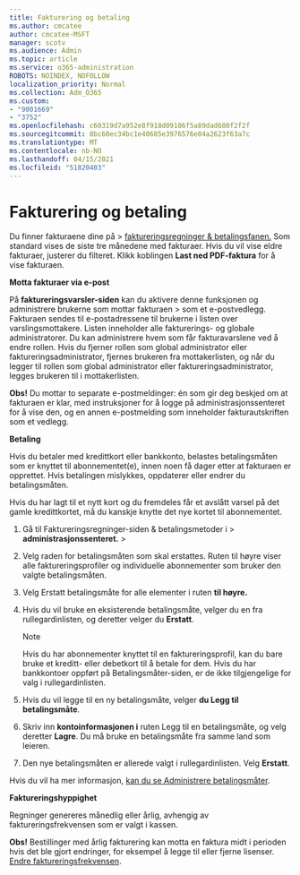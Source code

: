 ```yaml
---
title: Fakturering og betaling
ms.author: cmcatee
author: cmcatee-MSFT
manager: scotv
ms.audience: Admin
ms.topic: article
ms.service: o365-administration
ROBOTS: NOINDEX, NOFOLLOW
localization_priority: Normal
ms.collection: Adm_O365
ms.custom:
- "9001669"
- "3752"
ms.openlocfilehash: c60319d7a952e8f918d09106f5a89dad680f2f2f
ms.sourcegitcommit: 8bc60ec34bc1e40685e3976576e04a2623f63a7c
ms.translationtype: MT
ms.contentlocale: nb-NO
ms.lasthandoff: 04/15/2021
ms.locfileid: "51820403"
---
```

# <a name="billing-and-payment"></a>Fakturering og betaling

Du finner fakturaene dine på  >  [faktureringsregninger & betalingsfanen.](https://go.microsoft.com/fwlink/p/?linkid=848039)  Som standard vises de siste tre månedene med fakturaer.  Hvis du vil vise eldre fakturaer, justerer du filteret.  Klikk koblingen **Last ned PDF-faktura** for å vise fakturaen.

**Motta fakturaer via e-post**

På **faktureringsvarsler-siden** kan du aktivere denne funksjonen og administrere brukerne som mottar fakturaen  >  [](https://go.microsoft.com/fwlink/p/?linkid=853212) som et e-postvedlegg.  Fakturaen sendes til e-postadressene til brukerne i listen over varslingsmottakere. Listen inneholder alle fakturerings- og globale administratorer.  Du kan administrere hvem som får fakturavarslene ved å endre rollen.  Hvis du fjerner rollen som global administrator eller faktureringsadministrator, fjernes brukeren fra mottakerlisten, og når du legger til rollen som global administrator eller faktureringsadministrator, legges brukeren til i mottakerlisten.

**Obs!** Du mottar to separate e-postmeldinger: én som gir deg beskjed om at fakturaen er klar, med instruksjoner for å logge på administrasjonssenteret for å vise den, og en annen e-postmelding som inneholder fakturautskriften som et vedlegg.

**Betaling**

Hvis du betaler med kredittkort eller bankkonto, belastes betalingsmåten som er knyttet til abonnementet(e), innen noen få dager etter at fakturaen er opprettet. Hvis betalingen mislykkes, oppdaterer eller endrer du betalingsmåten.

Hvis du har lagt til et nytt kort og du fremdeles får et avslått varsel på det gamle kredittkortet, må du kanskje knytte det nye kortet til abonnementet.

1. Gå til Faktureringsregninger-siden & betalingsmetoder i   >  **administrasjonssenteret.**  >  [](https://go.microsoft.com/fwlink/p/?linkid=2018806)

2. Velg raden for betalingsmåten som skal erstattes. Ruten til høyre viser alle faktureringsprofiler og individuelle abonnementer som bruker den valgte betalingsmåten.

3. Velg Erstatt betalingsmåte for alle elementer i ruten **til høyre.**

4. Hvis du vil bruke en eksisterende betalingsmåte, velger du en fra rullegardinlisten, og deretter velger du **Erstatt**.

    > [!NOTE]
    > Hvis du har abonnementer knyttet til en faktureringsprofil, kan du bare bruke et kreditt- eller debetkort til å betale for dem. Hvis du har bankkontoer  oppført på Betalingsmåter-siden, er de ikke tilgjengelige for valg i rullegardinlisten.

5. Hvis du vil legge til en ny betalingsmåte, velger **du Legg til betalingsmåte**.

6. Skriv inn **kontoinformasjonen i** ruten Legg til en betalingsmåte, og velg deretter **Lagre**. Du må bruke en betalingsmåte fra samme land som leieren.

7. Den nye betalingsmåten er allerede valgt i rullegardinlisten. Velg **Erstatt**.

Hvis du vil ha mer informasjon, [kan du se Administrere betalingsmåter](https://docs.microsoft.com/microsoft-365/commerce/billing-and-payments/manage-payment-methods).

**Faktureringshyppighet**

Regninger genereres månedlig eller årlig, avhengig av faktureringsfrekvensen som er valgt i kassen.  

**Obs!** Bestillinger med årlig fakturering kan motta en faktura midt i perioden hvis det ble gjort endringer, for eksempel å legge til eller fjerne lisenser. [Endre faktureringsfrekvensen](https://docs.microsoft.com/microsoft-365/commerce/billing-and-payments/change-payment-frequency).
